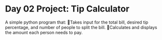 # Day 02 Project: Tip Calculator

 A simple python program that:
🔸Takes input for the total bill, desired tip percentage, and number of people to split the bill.
🔸Calculates and displays the amount each person needs to pay.